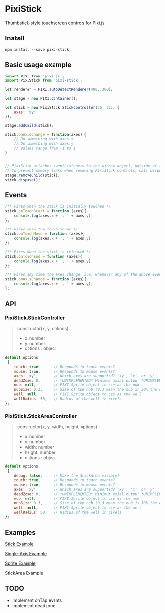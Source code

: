 # PixiStick 
Thumbstick-style touchscreen controls for Pixi.js

## Install
```
npm install --save pixi-stick
```

## Basic usage example
```js
import PIXI from 'pixi.js';
import PixiStick from 'pixi-stick';

let renderer = PIXI.autoDetectRenderer(400, 300);

let stage = new PIXI.Container();

let stick = new PixiStick.StickController(75, 225, {
    axes: 'xy'
});

stage.addChild(stick);

stick.onAxisChange = function(axes) {
    // Do something with axes.x
    // Do something with axes.y
    // Values range from -1 to 1
}


// PixiStick attaches eventListeners to the window object, outside of the PIXI event system.
// To prevent memory leaks when removing PixiStick controls, call dispose() on the control
stage.removeChild(stick);
stick.dispose();
```

## Events
```js
/** Fires when the stick is initially touched */
stick.onTouchStart = function (axes){
    console.log(axes.x + ', ' + axes.y); 
};

/** Fires when the touch moves */
stick.onTouchMove = function (axes){
    console.log(axes.x + ', ' + axes.y); 
};

/** Fires when the stick is released */
stick.onTouchEnd = function (axes){
    console.log(axes.x + ', ' + axes.y); 
};

/** Fires any time the axes change, i.e. whenever any of the above events fire, onAxisChange also fires */
stick.onAxisChange = function (axes){
    console.log(axes.x + ', ' + axes.y); 
};
```

## API   
### PixiStick.StickController
> constructor(x, y, options)
> * x: number
> * y: number
> * options : object

```js
default options 
 {
    touch: true,      // Responds to touch events?
    mouse: true,      // Responds to mouse events?
    axes: 'xy',       // Which axes are supported? 'xy', 'x', or 'y'
    deadZone: 0,      // *UNIMPLEMENTED* Minimum axial output *UNIMPLEMENTED*
    nub: null,        // PIXI.Sprite object to use as the nub
    nubSize: 0.3,     // Size of the nub (0.3 mean the nub is 30% the diameter of the well)
    well: null,       // PIXI.Sprite object to use as the well
    wellRadius: 50,   // Radius of the well in pixels
};
```

### PixiStick.StickAreaController
> constructor(x, y, width, height, options)
> * x: number
> * y: number
> * width: number
> * height: number
> * options : object

```js
default options 
 {
    debug: false,     // Make the StickArea visible?
    touch: true,      // Responds to touch events?
    mouse: true,      // Responds to mouse events?
    axes: 'xy',       // Which axes are supported? 'xy', 'x', or 'y'
    deadZone: 0,      // *UNIMPLEMENTED* Minimum axial output *UNIMPLEMENTED*
    nub: null,        // PIXI.Sprite object to use as the nub
    nubSize: 0.3,     // Size of the nub (0.3 mean the nub is 30% the diameter of the well)
    well: null,       // PIXI.Sprite object to use as the well
    wellRadius: 50,   // Radius of the well in pixels
};
```


## Examples
[Stick Example](http://snrogers.github.com/pixi-stick/examples/example-stick.html)

[Single-Axis Example](http://snrogers.github.com/pixi-stick/examples/example-singleAxis.html)

[Sprite Example](http://snrogers.github.com/pixi-stick/examples/example-sprite.html)

[StickArea Example](http://snrogers.github.com/pixi-stick/examples/example-stickArea.html)


## TODO
* Implement onTap events
* Implement deadzone


